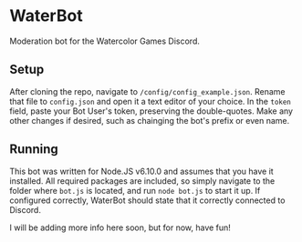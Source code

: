 # WaterBot
Moderation bot for the Watercolor Games Discord.

## Setup
After cloning the repo, navigate to ``/config/config_example.json``. Rename that file to ``config.json`` and open it a text editor of your choice. In the ``token`` field, paste your Bot User's token, preserving the double-quotes. Make any other changes if desired, such as chainging the bot's prefix or even name.

## Running
This bot was written for Node.JS v6.10.0 and assumes that you have it installed. All required packages are included, so simply navigate to the folder where ``bot.js`` is located, and run ``node bot.js`` to start it up. If configured correctly, WaterBot should state that it correctly connected to Discord.

I will be adding more info here soon, but for now, have fun!